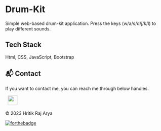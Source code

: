 # Drum-Kit
Simple web-based drum-kit application.
Press the keys (w/a/s/d/j/k/l) to play different sounds.

## Tech Stack
Html, CSS, JavaScript, Bootstrap


<h2>📬 Contact</h2>


If you want to contact me, you can reach me through below handles.

&nbsp;&nbsp;<a href="[https://www.linkedin.com/in/hritik-raj-arya-b09584135/]"><img src="https://www.felberpr.com/wp-content/uploads/linkedin-logo.png" width="30"></img></a>

© 2023 Hritik Raj Arya


[![forthebadge](https://forthebadge.com/images/badges/built-with-love.svg)](https://forthebadge.com)

